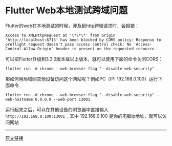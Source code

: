 # Flutter Web本地测试跨域问题

Flutter的web在本地测试的时候，涉及到http跨域请求时，会报错：

`
Access to XMLHttpRequest at '\*\*\*' from origin 'http://localhost:6715' has been blocked by CORS policy: Response to preflight request doesn't pass access control check: No 'Access-Control-Allow-Origin' header is present on the requested resource.
`

可以把Flutter升级到3.3.0版本或以上版本，就可以使用下面的命令关闭CORS：

`flutter run -d chrome --web-browser-flag "--disable-web-security"`

那如何用局域网其他设备访问这个网站呢？例如PC（IP: 192.168.0.100）运行下面命令

`flutter run -d chrome --web-browser-flag "--disable-web-security" --web-hostname 0.0.0.0 --web-port 13001`

运行起来之后，可以在其他设备的浏览器中直接输入`http://192.168.0.100:13001 `, 其中 192.168.0.100 是你的电脑ip地址，就可以访问网站

* * *

[原文链接](https://wangqianhong.com/2021/12/flutter%ef%bc%88%e5%8d%81%e4%ba%94%ef%bc%89-web%e6%9c%ac%e5%9c%b0%e6%b5%8b%e8%af%95%e8%b7%a8%e5%9f%9f%e9%97%ae%e9%a2%98/)
